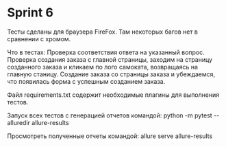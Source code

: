 # Sprint 6

Тесты сделаны для браузера FireFox. Там некоторых багов нет в сравнении с хромом.

Что в тестах:
Проверка соответствия ответа на указанный вопрос.
Проверка создания заказа с главной страницы, заходим на страницу созданного заказа и кликаем по лого самоката,
возвращаясь на главную станицу.
Создание заказа со страницы заказа и убеждаемся, что появилась форма с успешным созданием заказа.


Файл requirements.txt содержит необходимые плагины для выполнения тестов.

Запуск всех тестов с генерацией отчетов командой:
python -m pytest --alluredir allure-results

Просмотреть полученные отчеты командой:
allure serve allure-results